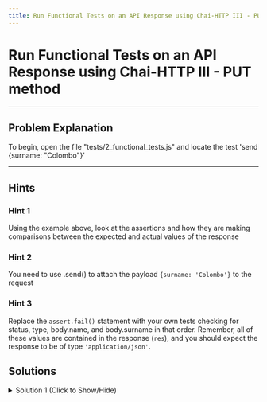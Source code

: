 ```yaml
---
title: Run Functional Tests on an API Response using Chai-HTTP III - PUT method
---
```

# Run Functional Tests on an API Response using Chai-HTTP III - PUT method

---
## Problem Explanation
To begin, open the file "tests/2_functional_tests.js" and locate the test 'send {surname: "Colombo"}'


---
## Hints

### Hint 1

Using the example above, look at the assertions and how they are making comparisons between the expected and actual values of the response

### Hint 2

You need to use .send() to attach the payload `{surname: 'Colombo'}` to the request

### Hint 3

Replace the `assert.fail()` statement with your own tests checking for status, type, body.name, and body.surname in that order. Remember, all of these values are contained in the response (`res`), and you should expect the response to be of type `'application/json'`.

## Solutions

<details><summary>Solution 1 (Click to Show/Hide)</summary>

```js
test('send {surname: "Colombo"}', function(done) {
  // we setup the request for you...
  chai
    .request(server)
    .put('/travellers')
    /** send {surname: 'Colombo'} here **/
    .send({ surname: 'Colombo' })
    // .send({...})
    .end(function(err, res) {
      /** your tests here **/
      assert.equal(res.status, 200, 'response status should be 200');
      assert.equal(res.type, 'application/json', 'Response should be json');
      assert.equal(
        res.body.name,
        'Cristoforo',
        'res.body.name should be "Christoforo"'
      );
      assert.equal(
        res.body.surname,
        'Colombo',
        'res.body.surname should be "Colombo"'
      );

      done(); // Never forget the 'done()' callback...
    });
});
```
</details>